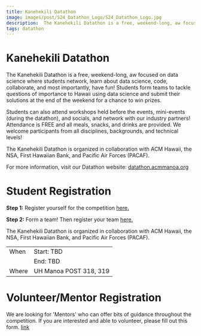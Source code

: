 ```yaml
---
title: Kanehekili Datathon
image: images/post/S24_Datathon_Logo/S24_Datathon_Logo.jpg
description:  The Kanehekili Datathon is a free, weekend-long, aw focused on data science where students network, learn about data science, code, collaborate, and most importantly, have fun!
tags: datathon
---
```


# Kanehekili Datathon
The Kanehekili Datathon is a free, weekend-long, aw focused on data science where students network, learn about data science, code, collaborate, and most importantly, have fun! Students form teams to tackle questions of importance to Hawaii using data science and submit their solutions at the end of the weekend for a chance to win prizes.

Students can also attend workshops held before the events, mini-events (during the datathon), and socials, and network with our industry partners! Attendance is FREE and all meals, snacks, and drinks are provided. We welcome participants from all disciplines, backgrounds, and technical levels!

The Kanehekili Datathon is organized in collaboration with ACM Hawaii, the NSA, First Hawaiian Bank, and Pacific Air Forces (PACAF).

For more information, visit our Datathon website: [datathon.acmmanoa.org](https://datathon.acmmanoa.org)

# Student Registration

**Step 1:** Register yourself for the competition [here.](https://forms.gle/YMQtbKLiSesZYgX67) 

**Step 2:** Form a team! Then register your team [here.](https://forms.gle/L3P55WFz9Ux8kyvD6)

The Kanehekili Datathon is organized in collaboration with ACM Hawaii, the NSA, First Hawaiian Bank, and Pacific Air Forces (PACAF).

|       |                                                      |
| ----- | ---------------------------------------------------- |
| When  | Start: TBD                                           |
|       | End: TBD                                             |
| Where | UH Manoa POST 318, 319                               |

# Volunteer/Mentor Registration

We are looking for 'Mentors' who can offer bits of guidance throughout the competition. If you are interested and able to volunteer, please fill out this form. 
[link](https://forms.gle/ajpXDNLCxjSHqM459) 
<link href="//cdn.rawgit.com/noelboss/featherlight/1.7.13/release/featherlight.min.css" type="text/css" rel="stylesheet" />
<script src="//code.jquery.com/jquery-latest.js"></script>
<script src="//cdn.rawgit.com/noelboss/featherlight/1.7.13/release/featherlight.min.js" type="text/javascript" charset="utf-8"></script>
<style>
